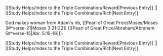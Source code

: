 [[Study Helps/Index to the Triple Combination/Reward|Previous Entry]]  ||  [[Study Helps/Index to the Triple Combination/Rich|Next Entry]]

 God makes woman from Adam's rib, [[Pearl of Great Price/Moses/Moses 3#^verse-21|Moses 3:21-22]] ([[Pearl of Great Price/Abraham/Abraham 5#^verse-15|Abr. 5:15-16]]).

[[Study Helps/Index to the Triple Combination/Reward|Previous Entry]]  ||  [[Study Helps/Index to the Triple Combination/Rich|Next Entry]]
